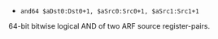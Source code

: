 * `and64 $aDst0:Dst0+1, $aSrc0:Src0+1, $aSrc1:Src1+1`

64-bit bitwise logical AND of two ARF source register-pairs.
